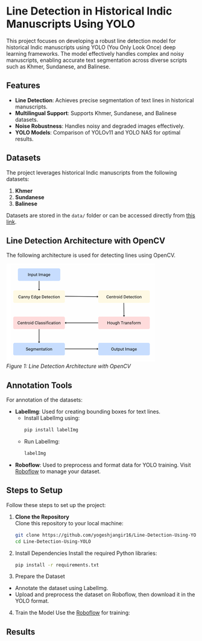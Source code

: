 # **Line Detection in Historical Indic Manuscripts Using YOLO**

This project focuses on developing a robust line detection model for historical Indic manuscripts using YOLO (You Only Look Once) deep learning frameworks. The model effectively handles complex and noisy manuscripts, enabling accurate text segmentation across diverse scripts such as Khmer, Sundanese, and Balinese.


## **Features**
- **Line Detection**: Achieves precise segmentation of text lines in historical manuscripts.
- **Multilingual Support**: Supports Khmer, Sundanese, and Balinese datasets.
- **Noise Robustness**: Handles noisy and degraded images effectively.
- **YOLO Models**: Comparison of YOLOv11 and YOLO NAS for optimal results.



## **Datasets**
The project leverages historical Indic manuscripts from the following datasets:
1. **Khmer**
2. **Sundanese**
3. **Balinese**

Datasets are stored in the `data/` folder or can be accessed directly from [this link](https://github.com/yogeshjangir16/Line-Detection-Using-Yolo/tree/657fabdf4e64dd8196123761cea3ee0fadb2957d/Dataset/data).

## **Line Detection Architecture with OpenCV**

The following architecture is used for detecting lines using OpenCV.

![Line Detection Architecture](https://github.com/yogeshjangir16/Line-Detection-Using-Yolo/blob/7374d635fb28b54e17acfcdd6ded3a9deba51acd/mdData/architecture_cv.png)  
*Figure 1: Line Detection Architecture with OpenCV*

## **Annotation Tools**
For annotation of the datasets:
- **LabelImg**: Used for creating bounding boxes for text lines.
  - Install LabelImg using:
    ```bash
    pip install labelImg
    ```
  - Run LabelImg:
    ```bash
    labelImg
    ```
- **Roboflow**: Used to preprocess and format data for YOLO training. Visit [Roboflow](https://roboflow.com) to manage your dataset.



## **Steps to Setup**

Follow these steps to set up the project:

1. **Clone the Repository**  
   Clone this repository to your local machine:
   ```bash
   git clone https://github.com/yogeshjangir16/Line-Detection-Using-YOLO.git
   cd Line-Detection-Using-YOLO

2. Install Dependencies
   Install the required Python libraries:
    ```bash
    pip install -r requirements.txt
3. Prepare the Dataset
- Annotate the dataset using LabelImg.
- Upload and preprocess the dataset on Roboflow, then download it in the YOLO format.

4. Train the Model
   Use the [Roboflow](https://roboflow.com) for training:

## **Results**
